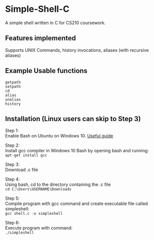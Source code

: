 # Simple-Shell-C
A simple shell written in C for CS210 coursework. 


## Features implemented
Supports UNIX Commands, history invocations, aliases (with recursive aliases)


## Example Usable functions
```
getpath
setpath
cd
alias
unalias
history
```

## Installation (Linux users can skip to Step 3)
Step 1:<br />
Enable Bash on Ubuntu on Windows 10. [Useful guide](https://developerinsider.co/stepwise-guide-to-enable-windows-10-subsystem-for-linux/) 

Step 2:<br />
Install gcc compiler in Windows 10 Bash by opening bash and running:<br />
```apt-get install gcc```

Step 3:<br />
Download .c file 

Step 4:<br />
Using bash, cd to the directory containing the .c file<br />
```cd C:\Users\USERNAME\Downloads```

Step 5:<br />
Compile program with gcc command and create executable file called simpleshell:<br />
```gcc shell.c -o simpleshell```

Step 6:<br />
Execute program with command:<br />
```./simpleshell```
